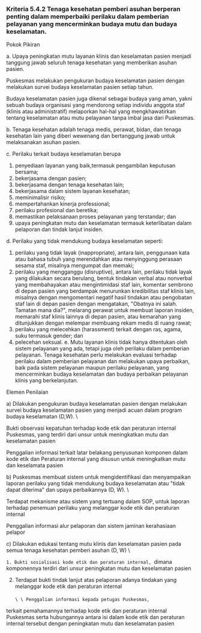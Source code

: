 
### Kriteria 5.4.2 Tenaga kesehatan pemberi asuhan berperan penting dalam memperbaiki perilaku dalam pemberian pelayanan yang mencerminkan budaya mutu dan budaya keselamatan. 



Pokok Pikiran 

a. Upaya peningkatan mutu layanan klinis dan keselamatan pasien menjadi tanggung jawab seluruh tenaga kesehatan yang memberikan asuhan pasien. 

Puskesmas melakukan pengukuran budaya keselamatan pasien dengan melakukan survei budaya keselamatan pasien setiap tahun. 

Budaya keselamatan pasien juga dikenal sebagai budaya yang aman, yakni sebuah budaya organisasi yang mendorong setiap individu anggota staf (klinis atau administratif) melaporkan hal-hal yang mengkhawatirkan tentang keselamatan atau mutu pelayanan tanpa imbal jasa dari Puskesmas. 

b. Tenaga kesehatan adalah tenaga medis, perawat, bidan, dan tenaga kesehatan lain yang diberi wewenang dan bertanggung jawab  untuk melaksanakan asuhan pasien. 

c. Perilaku terkait budaya keselamatan berupa 
1) penyediaan layanan yang baik,termasuk pengambilan keputusan bersama; 
2) bekerjasama dengan pasien; 
3) bekerjasama dengan tenaga kesehatan lain; 
4) bekerjasama dalam sistem layanan kesehatan; 
5) meminimalisir risiko; 
6) mempertahankan kinerja professional; 
7) perilaku profesional dan beretika; 
8) memastikan pelaksanaan proses pelayanan yang terstandar; dan 
9) upaya peningkatan mutu dan keselamatan termasuk keterlibatan dalam pelaporan dan tindak lanjut insiden. 

d. Perilaku yang tidak mendukung budaya keselamatan seperti: 
1) perilaku yang tidak layak (inappropriate), antara lain, penggunaan kata atau bahasa tubuh yang merendahkan atau menyinggung  perasaan sesama staf, misalnya mengumpat dan memaki; 
2) perilaku yang mengganggu  (disruptive),  antara lain, perilaku tidak layak yang dilakukan secara berulang, bentuk tindakan verbal atau nonverbal yang  membahayakan  atau  mengintimidasi  staf lain, komentar sembrono di depan pasien yang berdampak menurunkan  kredibilitas  staf  klinis lain, misalnya dengan mengomentari negatif hasil tindakan atau  pengobatan  staf  lain  di  depan pasien dengan mengatakan, "Obatnya ini salah. Tamatan mana dia?", melarang perawat untuk membuat laporan insiden, memarahi staf klinis lainnya di depan pasien, atau kemarahan yang ditunjukkan dengan melempar membuang rekam medis di ruang rawat; 
3) perilaku yang melecehkan (harassment) terkait dengan ras, agama, suku termasuk gender; dan 
4) pelecehan seksual. 
e. Mutu   layanan klinis  tidak  hanya  ditentukan  oleh sistem pelayanan yang ada, tetapi juga oleh perilaku dalam pemberian pelayanan. Tenaga kesehatan perlu melakukan evaluasi   terhadap  perilaku dalam pemberian pelayanan dan melakukan upaya perbaikan, baik  pada sistem pelayanan maupun perilaku pelayanan, yang mencerminkan budaya keselamatan dan budaya  perbaikan pelayanan klinis  yang berkelanjutan. 

Elemen Penilaian 




 a) Dilakukan pengukuran budaya keselamatan pasien dengan melakukan survei budaya keselamatan pasien yang menjadi acuan dalam program budaya keselamatan (D,W).  \




Bukti observasi kepatuhan terhadap kode etik dan peraturan internal Puskesmas, yang terdiri dari unsur untuk meningkatkan mutu dan keselamatan pasien 
 
Penggalian informasi terkait latar belakang penyusunan komponen dalam kode etik dan Peraturan internal yang disusun untuk meningkatkan mutu dan keselamata pasien 
 




 b) Puskesmas membuat sistem untuk mengidentifikasi dan menyampaikan laporan perilaku yang tidak mendukung budaya keselamatan atau "tidak dapat diterima" dan upaya perbaikannya (D, W).  \




Terdapat mekanisme atau sistem yang tertuang dalam SOP, untuk laporan terhadap penemuan perilaku yang melanggar kode etik dan peraturan internal 
 
Penggalian informasi alur pelaporan dan sistem jaminan kerahasiaan pelapor 
 




 c) Dilakukan edukasi tentang mutu klinis dan keselamatan pasien pada semua tenaga kesehatan pemberi asuhan (D, W) \


`1. Bukti sosialisasi kode etik dan peraturan internal, `dimana komponennya terdiri dari unsur peningkatan mutu dan keselamatan pasien 

2. Terdapat bukti tindak lanjut atas pelaporan adanya tindakan yang melanggar kode etik dan peraturan internal  \
  \
` \
  \
Penggalian informasi kepada petugas Puskesmas, `



terkait pemahamannya terhadap kode etik dan peraturan internal Puskesmas serta hubungannya antara isi dalam kode etik dan peraturan internal tersebut dengan peningkatan mutu dan keselamatan pasien 






